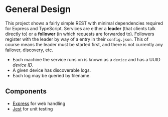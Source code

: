 # General Design

This project shows a fairly simple REST with minimal dependencies required for Express and TypeScript. Services are either a **leader** (that clients talk directly to) or a **follower** (in which requests are forwarded to). Followers register with the leader by way of a entry in their `config.json`. This of course means the leader must be started first, and there is not currently any failover, discovery, etc.

- Each machine the service runs on is known as a `device` and has a UUID _device ID_.
- A given device has discoverable logs.
- Each log may be queried by filename.

## Components

- [Express](https://expressjs.com/) for web handling
- [Jest](https://jestjs.io/) for unit testing
